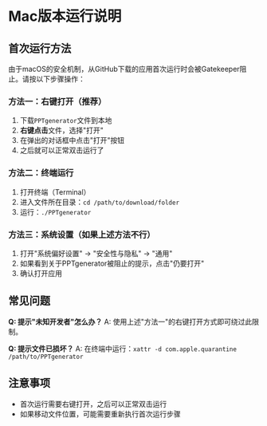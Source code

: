 # Mac版本运行说明

## 首次运行方法

由于macOS的安全机制，从GitHub下载的应用首次运行时会被Gatekeeper阻止。请按以下步骤操作：

### 方法一：右键打开（推荐）
1. 下载`PPTgenerator`文件到本地
2. **右键点击**文件，选择"打开"
3. 在弹出的对话框中点击"打开"按钮
4. 之后就可以正常双击运行了

### 方法二：终端运行
1. 打开终端（Terminal）
2. 进入文件所在目录：`cd /path/to/download/folder`
3. 运行：`./PPTgenerator`

### 方法三：系统设置（如果上述方法不行）
1. 打开"系统偏好设置" → "安全性与隐私" → "通用"
2. 如果看到关于PPTgenerator被阻止的提示，点击"仍要打开"
3. 确认打开应用

## 常见问题

**Q: 提示"未知开发者"怎么办？**
A: 使用上述"方法一"的右键打开方式即可绕过此限制。

**Q: 提示文件已损坏？**
A: 在终端中运行：`xattr -d com.apple.quarantine /path/to/PPTgenerator`

## 注意事项
- 首次运行需要右键打开，之后可以正常双击运行
- 如果移动文件位置，可能需要重新执行首次运行步骤